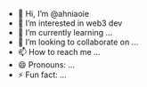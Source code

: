 - 👋 Hi, I’m @ahniaoie
- 👀 I’m interested in web3 dev
- 🌱 I’m currently learning ...
- 💞️ I’m looking to collaborate on ...
- 📫 How to reach me ...
- 😄 Pronouns: ...
- ⚡ Fun fact: ...

<!---
ahniaoie/ahniaoie is a ✨ special ✨ repository because its `README.md` (this file) appears on your GitHub profile.
You can click the Preview link to take a look at your changes.
--->
